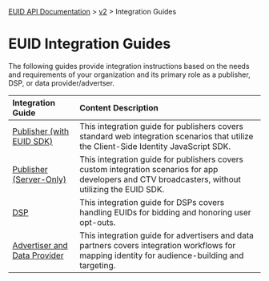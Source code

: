 [EUID API Documentation](../../README.md) > [v2](../README.md) > Integration Guides

# EUID Integration Guides

The following guides provide integration instructions based on the needs and requirements of your organization and its primary role as a publisher, DSP, or data provider/advertser. 

| Integration Guide |  Content Description |
| :--- | :--- |
| [Publisher (with EUID SDK)](./publisher-client-side.md) | This integration guide for publishers covers standard web integration scenarios that utilize the Client-Side Identity JavaScript SDK. |
| [Publisher (Server-Only)](./custom-publisher-integration.md) | This integration guide for publishers covers custom integration scenarios for app developers and CTV broadcasters, without utilizing the EUID SDK. |
| [DSP](./dsp-guide.md) | This integration guide for DSPs covers handling EUIDs for bidding and honoring user opt-outs. |
| [Advertiser and Data Provider](./advertiser-dataprovider-guide.md) | This integration guide for advertisers and data partners covers integration workflows for mapping identity for audience-building and targeting. |
